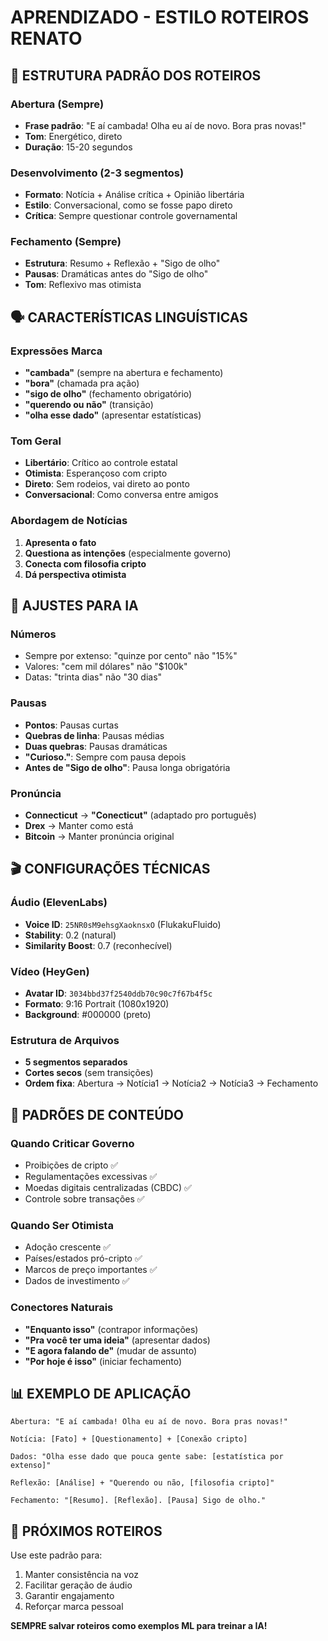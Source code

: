 # APRENDIZADO - ESTILO ROTEIROS RENATO

## 🎯 ESTRUTURA PADRÃO DOS ROTEIROS

### Abertura (Sempre)
- **Frase padrão**: "E aí cambada! Olha eu aí de novo. Bora pras novas!"
- **Tom**: Energético, direto
- **Duração**: 15-20 segundos

### Desenvolvimento (2-3 segmentos)
- **Formato**: Notícia + Análise crítica + Opinião libertária
- **Estilo**: Conversacional, como se fosse papo direto
- **Crítica**: Sempre questionar controle governamental

### Fechamento (Sempre)
- **Estrutura**: Resumo + Reflexão + "Sigo de olho"
- **Pausas**: Dramáticas antes do "Sigo de olho"
- **Tom**: Reflexivo mas otimista

## 🗣️ CARACTERÍSTICAS LINGUÍSTICAS

### Expressões Marca
- **"cambada"** (sempre na abertura e fechamento)
- **"bora"** (chamada pra ação)
- **"sigo de olho"** (fechamento obrigatório)
- **"querendo ou não"** (transição)
- **"olha esse dado"** (apresentar estatísticas)

### Tom Geral
- **Libertário**: Crítico ao controle estatal
- **Otimista**: Esperançoso com cripto
- **Direto**: Sem rodeios, vai direto ao ponto
- **Conversacional**: Como conversa entre amigos

### Abordagem de Notícias
1. **Apresenta o fato**
2. **Questiona as intenções** (especialmente governo)
3. **Conecta com filosofia cripto**
4. **Dá perspectiva otimista**

## 📝 AJUSTES PARA IA

### Números
- Sempre por extenso: "quinze por cento" não "15%"
- Valores: "cem mil dólares" não "$100k"
- Datas: "trinta dias" não "30 dias"

### Pausas
- **Pontos**: Pausas curtas
- **Quebras de linha**: Pausas médias
- **Duas quebras**: Pausas dramáticas
- **"Curioso."**: Sempre com pausa depois
- **Antes de "Sigo de olho"**: Pausa longa obrigatória

### Pronúncia
- **Connecticut** → **"Conecticut"** (adaptado pro português)
- **Drex** → Manter como está
- **Bitcoin** → Manter pronúncia original

## 🎬 CONFIGURAÇÕES TÉCNICAS

### Áudio (ElevenLabs)
- **Voice ID**: `25NR0sM9ehsgXaoknsxO` (FlukakuFluido)
- **Stability**: 0.2 (natural)
- **Similarity Boost**: 0.7 (reconhecível)

### Vídeo (HeyGen)
- **Avatar ID**: `3034bbd37f2540ddb70c90c7f67b4f5c`
- **Formato**: 9:16 Portrait (1080x1920)
- **Background**: #000000 (preto)

### Estrutura de Arquivos
- **5 segmentos separados**
- **Cortes secos** (sem transições)
- **Ordem fixa**: Abertura → Notícia1 → Notícia2 → Notícia3 → Fechamento

## 🧠 PADRÕES DE CONTEÚDO

### Quando Criticar Governo
- Proibições de cripto ✅
- Regulamentações excessivas ✅
- Moedas digitais centralizadas (CBDC) ✅
- Controle sobre transações ✅

### Quando Ser Otimista
- Adoção crescente ✅
- Países/estados pró-cripto ✅
- Marcos de preço importantes ✅
- Dados de investimento ✅

### Conectores Naturais
- **"Enquanto isso"** (contrapor informações)
- **"Pra você ter uma ideia"** (apresentar dados)
- **"E agora falando de"** (mudar de assunto)
- **"Por hoje é isso"** (iniciar fechamento)

## 📊 EXEMPLO DE APLICAÇÃO

```
Abertura: "E aí cambada! Olha eu aí de novo. Bora pras novas!"

Notícia: [Fato] + [Questionamento] + [Conexão cripto]

Dados: "Olha esse dado que pouca gente sabe: [estatística por extenso]"

Reflexão: [Análise] + "Querendo ou não, [filosofia cripto]"

Fechamento: "[Resumo]. [Reflexão]. [Pausa] Sigo de olho."
```

## 🎯 PRÓXIMOS ROTEIROS

Use este padrão para:
1. Manter consistência na voz
2. Facilitar geração de áudio
3. Garantir engajamento
4. Reforçar marca pessoal

**SEMPRE salvar roteiros como exemplos ML para treinar a IA!**